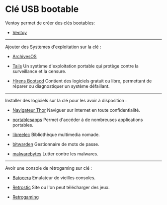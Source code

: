 # Clé USB bootable

Ventoy permet de créer des clés bootables:

- [Ventoy](https://www.ventoy.net/en/index.html) 

- - - - - -

Ajouter des Systèmes d'exploitation sur la clé :

- [ArchivesOS](https://archiveos.org/) 

- [Tails](https://tails.boum.org/index.fr.html) Un système d'exploitation portable qui protège contre la surveillance et la censure. 


- [Hirens Bootscd](https://www.tech2tech.fr/hirens-bootcd-revient-apres-6-longues-annees/) Contient des logiciels gratuit ou libre,  permettant  de réparer ou diagnostiquer un système défaillant.

- - - - - -

Installer des logiciels sur la clé pour les avoir à disposition :

- [Navigateur Thor](https://www.torproject.org/fr/) Naviguer sur Internet en toute confidentialité.

- [portablesapps](https://portableapps.com/fr)  Permet d'accéder à de nombreuses applications portables.

- [libreelec](https://libreelec.tv/) Bibliothèque multimedia nomade.

- [bitwarden](https://bitwarden.com/) Gestionnaire de mots de passe.

- [malwarebytes](https://fr.malwarebytes.com/) Lutter contre les malwares.

- - - - - -

Avoir une console de rétrogaming sur clé :

- [Batocera](https://batocera.org/) Emulateur de vieilles consoles.

- [Retrostic](https://www.retrostic.com/) Site ou l'on peut télécharger des jeux.

- [Retrogaming](https://www.rom-game.fr/recherche-retrogaming.html) 